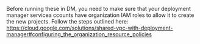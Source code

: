 Before running these in DM, you need to make sure that your deployment manager servicea ccounts have organization IAM roles to allow it to create the new projects. Follow the steps outlined here: https://cloud.google.com/solutions/shared-vpc-with-deployment-manager#configuring_the_organization_resource_policies
